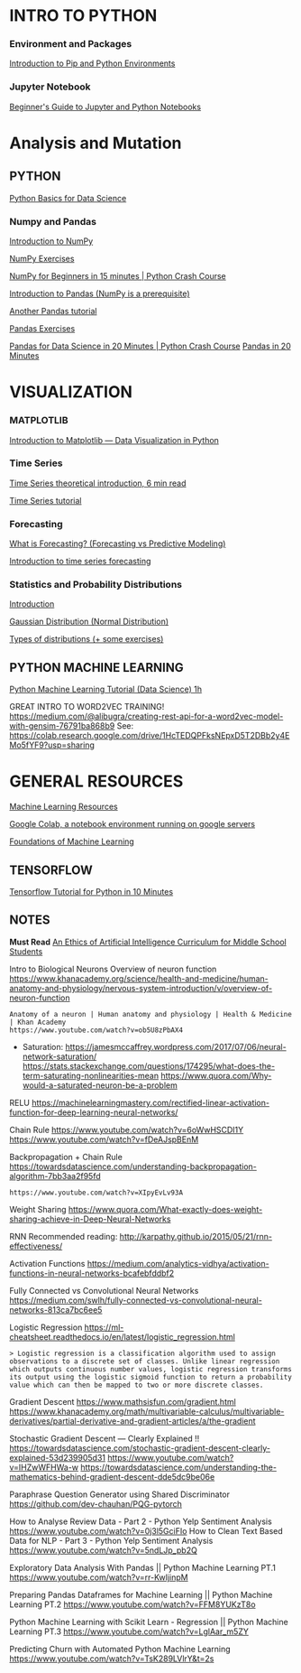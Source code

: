 # INTRO TO PYTHON

### Environment and Packages

  [Introduction to Pip and Python Environments](https://realpython.com/what-is-pip/)

### Jupyter Notebook

  [Beginner's Guide to Jupyter and Python Notebooks](https://www.dataquest.io/blog/jupyter-notebook-tutorial/)

# Analysis and Mutation

## PYTHON

[Python Basics for Data Science](https://towardsdatascience.com/python-basics-for-data-science-6a6c987f2755)

### Numpy and Pandas

  [Introduction to NumPy](https://cs231n.github.io/python-numpy-tutorial/)

  [NumPy Exercises](https://www.machinelearningplus.com/python/101-numpy-exercises-python/)

  [NumPy for Beginners in 15 minutes | Python Crash Course](https://www.youtube.com/watch?v=uRsE5WGiKWo)

  [Introduction to Pandas (NumPy is a prerequisite)](https://www.tutorialspoint.com/python_pandas/index.htm)

  [Another Pandas tutorial](https://www.learndatasci.com/tutorials/python-pandas-tutorial-complete-introduction-for-beginners/)

  [Pandas Exercises](https://www.machinelearningplus.com/python/101-pandas-exercises-python/)

  [Pandas for Data Science in 20 Minutes | Python Crash Course](https://www.youtube.com/watch?v=tRKeLrwfUgU)
  [Pandas in 20 Minutes](https://github.com/nicknochnack/Pandasin20Minutes)

# VISUALIZATION

### MATPLOTLIB

  [Introduction to Matplotlib — Data Visualization in Python](https://heartbeat.fritz.ai/introduction-to-matplotlib-data-visualization-in-python-d9143287ae39)

### Time Series

  [Time Series theoretical introduction, 6 min read](https://towardsdatascience.com/time-series-introduction-7484bc25739a)

  [Time Series tutorial](https://www.tutorialspoint.com/time_series/index.htm)

### Forecasting

  [What is Forecasting? (Forecasting vs Predictive Modeling)](https://www.onemodel.co/blog/ai-academy-forecasting-vs-predictive-modeling)

  [Introduction to time series forecasting](https://medium.com/analytics-vidhya/time-series-forecasting-in-python-c079419518ad)

### Statistics and Probability Distributions

  [Introduction](https://blog.quantinsti.com/statistics-probability-distribution/)

  [Gaussian Distribution (Normal Distribution)](https://www.simplypsychology.org/normal-distribution.html)

  [Types of distributions (+ some exercises)](https://www.analyticsvidhya.com/blog/2017/09/6-probability-distributions-data-science/)

## PYTHON MACHINE LEARNING

  [Python Machine Learning Tutorial (Data Science) 1h](https://www.youtube.com/watch?v=7eh4d6sabA0)

  GREAT INTRO TO WORD2VEC TRAINING!
  https://medium.com/@alibugra/creating-rest-api-for-a-word2vec-model-with-gensim-76791ba868b9
  See: https://colab.research.google.com/drive/1HcTEDQPFksNEpxD5T2DBb2y4EMo5fYF9?usp=sharing

# GENERAL RESOURCES

  [Machine Learning Resources](https://github.com/kostasx/EventLoop/tree/master/MachineLearning)

  [Google Colab, a notebook environment running on google servers](https://colab.research.google.com/)

  [Foundations of Machine Learning](https://www.youtube.com/playlist?list=PLnZuxOufsXnvftwTB1HL6mel1V32w0ThI)

## TENSORFLOW

  [Tensorflow Tutorial for Python in 10 Minutes](https://www.youtube.com/watch?v=6_2hzRopPbQ)

## NOTES 

  **Must Read** [An Ethics of Artificial Intelligence Curriculum for Middle School Students](https://docs.google.com/document/d/1e9wx9oBg7CR0s5O7YnYHVmX7H7pnITfoDxNdrSGkp60/view#heading=h.1et5vs39qkyh)

  Intro to Biological Neurons
    Overview of neuron function
    https://www.khanacademy.org/science/health-and-medicine/human-anatomy-and-physiology/nervous-system-introduction/v/overview-of-neuron-function

    Anatomy of a neuron | Human anatomy and physiology | Health & Medicine | Khan Academy
    https://www.youtube.com/watch?v=ob5U8zPbAX4

  - Saturation:
    https://jamesmccaffrey.wordpress.com/2017/07/06/neural-network-saturation/
    https://stats.stackexchange.com/questions/174295/what-does-the-term-saturating-nonlinearities-mean
    https://www.quora.com/Why-would-a-saturated-neuron-be-a-problem

  RELU
    https://machinelearningmastery.com/rectified-linear-activation-function-for-deep-learning-neural-networks/

  Chain Rule
    https://www.youtube.com/watch?v=6oWwHSCDI1Y
    https://www.youtube.com/watch?v=fDeAJspBEnM

  Backpropagation + Chain Rule
    https://towardsdatascience.com/understanding-backpropagation-algorithm-7bb3aa2f95fd
    
    https://www.youtube.com/watch?v=XIpyEvLv93A

  Weight Sharing
    https://www.quora.com/What-exactly-does-weight-sharing-achieve-in-Deep-Neural-Networks

  RNN
    Recommended reading: http://karpathy.github.io/2015/05/21/rnn-effectiveness/

  Activation Functions
    https://medium.com/analytics-vidhya/activation-functions-in-neural-networks-bcafebfddbf2

  Fully Connected vs Convolutional Neural Networks
    https://medium.com/swlh/fully-connected-vs-convolutional-neural-networks-813ca7bc6ee5

  Logistic Regression
    https://ml-cheatsheet.readthedocs.io/en/latest/logistic_regression.html

    > Logistic regression is a classification algorithm used to assign observations to a discrete set of classes. Unlike linear regression which outputs continuous number values, logistic regression transforms its output using the logistic sigmoid function to return a probability value which can then be mapped to two or more discrete classes.

  Gradient Descent
    https://www.mathsisfun.com/gradient.html
    https://www.khanacademy.org/math/multivariable-calculus/multivariable-derivatives/partial-derivative-and-gradient-articles/a/the-gradient

  Stochastic Gradient Descent — Clearly Explained !!
    https://towardsdatascience.com/stochastic-gradient-descent-clearly-explained-53d239905d31
    https://www.youtube.com/watch?v=IHZwWFHWa-w
    https://towardsdatascience.com/understanding-the-mathematics-behind-gradient-descent-dde5dc9be06e

  Paraphrase Question Generator using Shared Discriminator
  https://github.com/dev-chauhan/PQG-pytorch

  How to Analyse Review Data - Part 2 - Python Yelp Sentiment Analysis
  https://www.youtube.com/watch?v=0j3l5GciFIo
  How to Clean Text Based Data for NLP - Part 3 - Python Yelp Sentiment Analysis
  https://www.youtube.com/watch?v=5ndLJp_pb2Q

  Exploratory Data Analysis With Pandas || Python Machine Learning PT.1
  https://www.youtube.com/watch?v=rr-KwIjinpM

  Preparing Pandas Dataframes for Machine Learning || Python Machine Learning PT.2
  https://www.youtube.com/watch?v=FFM8YUKzT8o

  Python Machine Learning with Scikit Learn - Regression || Python Machine Learning PT.3
  https://www.youtube.com/watch?v=LglAar_m5ZY

  Predicting Churn with Automated Python Machine Learning
  https://www.youtube.com/watch?v=TsK289LVlrY&t=2s
